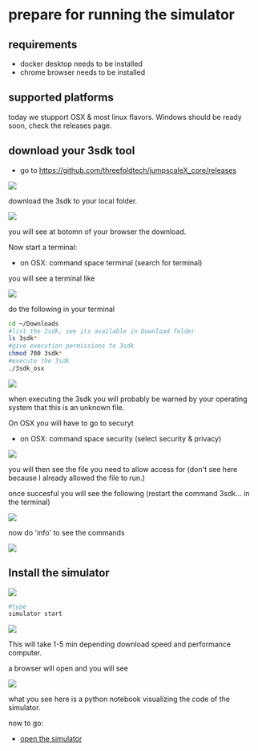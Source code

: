 # prepare for running the simulator

## requirements

- docker desktop needs to be installed
- chrome browser needs to be installed

## supported platforms

today we stupport OSX & most linux flavors.
Windows should be ready soon, check the releases page.

## download your 3sdk tool

- go to https://github.com/threefoldtech/jumpscaleX_core/releases

![](download_3sdk1.png)

download the 3sdk to your local folder.

![](downloaded1.png)

you will see at botomn of your browser the download.

Now start a terminal:

- on OSX: command space terminal (search for terminal)

you will see a terminal like 

![](terminal.png)

do the following in your terminal

```bash
cd ~/Downloads
#list the 3sdk, see its available in Download folder
ls 3sdk*
#give execution permissions to 3sdk
chmod 700 3sdk*
#execute the 3sdk
./3sdk_osx
```

![](dir.png)

when executing the 3sdk you will probably be warned by your operating system that this is an unknown file.

On OSX you will have to go to securyt

- on OSX: command space security  (select security & privacy)

![](security_privacy.png)

you will then see the file you need to allow access for (don't see here because I already allowed the file to run.)

once succesful you will see the following (restart the command 3sdk... in the terminal)

![](3sdk1.png)

now do 'info' to see the commands

![](3sdk2.png)

## Install the simulator

![](install_cmd_3sdk.png)

```bash
#type
simulator start 
```

![](simulator_installing.png)

This will take 1-5 min depending download speed and performance computer.

a browser will open and you will see

![](open_simulator.png)

what you see here is a python notebook visualizing the code of the simulator.

now to go:

- [open the simulator](simulator_open.md)